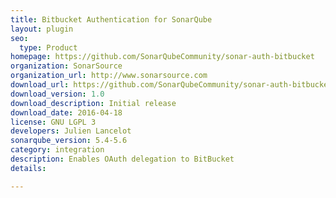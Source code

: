 ```yaml
---
title: Bitbucket Authentication for SonarQube
layout: plugin
seo: 
  type: Product
homepage: https://github.com/SonarQubeCommunity/sonar-auth-bitbucket
organization: SonarSource
organization_url: http://www.sonarsource.com
download_url: https://github.com/SonarQubeCommunity/sonar-auth-bitbucket/releases/download/1.0/sonar-auth-bitbucket-plugin-1.0.jar
download_version: 1.0
download_description: Initial release
download_date: 2016-04-18
license: GNU LGPL 3
developers: Julien Lancelot
sonarqube_version: 5.4-5.6
category: integration
description: Enables OAuth delegation to BitBucket
details: 

---
```

